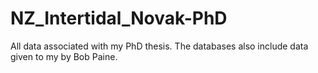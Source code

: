 # NZ_Intertidal_Novak-PhD
All data associated with my PhD thesis.  The databases also include data given to my by Bob Paine.
